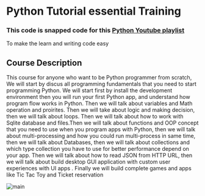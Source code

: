 # Python Tutorial essential Training
### This code is snapped code for this [Python Youtube playlist](https://www.udemy.com/python-for-complete-beginners-learn-step-by-step/?couponCode=GITHUBDISCOUNT) 
To make the learn and writing code easy


## Course Description

This course for anyone  who want to be Python programmer from scratch, We will  start by discus all programming fundamentals that you need to start programming Python. We will start first by install the development environment then you will run your first Python app, and understand how program flow works in Python. Then we will talk about variables and Math operation and proirites. Then we will take about logic and making decision, then we will talk about loops. Then we will talk about  how to work with Sqlite database and files.Then we will talk about functions and OOP concept that you need to use when you program apps with Python, then we will talk about multi-processing and how you could run multi-process in same time,  then we will talk about Databases, then we will talk about collections and which type collection you have to use for better performance  depend on your app. Then we will talk about  how to read JSON from HTTP URL, then we will talk about build desktop GUI application with custom user experiences with UI apps . Finally we will build complete games and apps like  Tic Tac Toy and Ticket reservation

![main](http://attach.alruabye.net/dsa/dsa.jpg)
